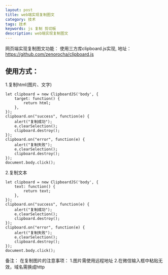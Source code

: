 ```yaml
---
layout: post
title: web端实现复制图文
category: 技术
tags: 技术
keywords: js 复制 剪切板
description: web端实现复制图文
---
```


网页端实现复制图文功能：
使用三方库clipboard.js实现, 地址：https://github.com/zenorocha/clipboard.js

## 使用方式：
1.复制html(图片、文字)
```
let clipboard = new ClipboardJS('body', {
    target: function() {
        return html;
    },
});
clipboard.on("success", function(e) {
    alert("复制成功");
    e.clearSelection();
    clipboard.destroy();
});
clipboard.on("error", function(e) {
    alert("复制失败");
    e.clearSelection();
    clipboard.destroy();
});
document.body.click();
```
2.复制文本
```
let clipboard = new ClipboardJS('body', {
    text: function() {
        return text;
    },
});
clipboard.on("success", function(e) {
    alert("复制成功");
    e.clearSelection();
    clipboard.destroy();
});
clipboard.on("error", function(e) {
    alert("复制失败");
    e.clearSelection();
    clipboard.destroy();
});
document.body.click();
```

备注：
在复制图片的注意事项：
1.图片需使用远程地址
2.在微信输入框中粘贴无效，域名需换成http
